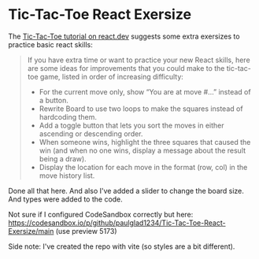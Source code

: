 # Tic-Tac-Toe React Exersize

The [Tic-Tac-Toe tutorial on react.dev](https://react.dev/learn/tutorial-tic-tac-toe) suggests some extra exersizes to practice basic react skills:
> If you have extra time or want to practice your new React skills, here are some ideas for improvements that you could make to the tic-tac-toe game, listed in order of increasing difficulty:
> - For the current move only, show “You are at move #…” instead of a button.
> - Rewrite Board to use two loops to make the squares instead of hardcoding them.
> - Add a toggle button that lets you sort the moves in either ascending or descending order.
> - When someone wins, highlight the three squares that caused the win (and when no one wins, display a message about the result being a draw).
> - Display the location for each move in the format (row, col) in the move history list.

Done all that here. And also I've added a slider to change the board size. And types were added to the code.

Not sure if I configured CodeSandbox correctly but here: https://codesandbox.io/p/github/paulglad1234/Tic-Tac-Toe-React-Exersize/main (use preview 5173)

Side note: I've created the repo with vite (so styles are a bit different).
